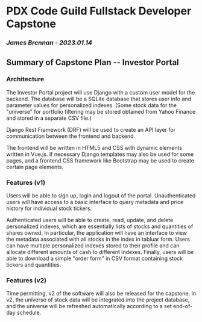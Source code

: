 # PDX Code Guild Fullstack Developer Capstone
### *James Brennan - 2023.01.14*

## Summary of Capstone Plan -- Investor Portal

### Architecture
The Investor Portal project will use Django with a custom user model for the backend. The database will be a SQLite database that stores user info and parameter values for personalized indexes. (Some stock data for the "universe" for portfolio filtering may be stored obtained from Yahoo Finance and stored in a separate CSV file.)

Django Rest Framework (DRF) will be used to create an API layer for communication between the frontend and backend.

The frontend will be written in HTML5 and CSS with dynamic elements written in Vue.js. If necessary Django templates may also be used for some pages, and a frontend CSS framework like Bootstrap may be used to create certain page elements.

### Features (v1)
Users will be able to sign up, login and logout of the portal. Unauthenticated users will have access to a basic interface to query metadata and price history for individual stock tickers.

Authenticated users will be able to create, read, update, and delete personalized indexes, which are essentially lists of stocks and quantities of shares owned. In particular, the application will have an interface to view the metadata associated with all stocks in the index in tabluar form. Users can have multiple personalized indexes stored to their profile and can allocate different amounts of cash to different indexes. Finally, users will be able to download a simple "order form" in CSV format containing stock tickers and quantities.

### Features (v2)
Time permitting, v2 of the software will also be released for the capstone. In v2, the universe of stock data will be integrated into the project database, and the universe will be refreshed automatically according to a set end-of-day schedule.



